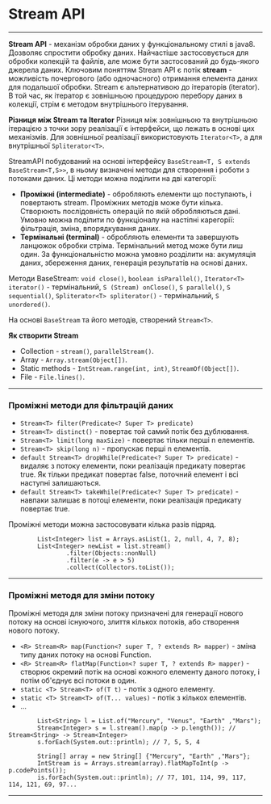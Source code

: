 # Stream API
---
**Stream API** - механізм обробки даних у функціональному стилі в java8. Дозволяє спростити обробку даних. Найчастіше застосовується для обробки колекцій та файлів, але може бути застосований до будь-якого джерела даних. Ключовим поняттям Stream API є потік **stream** - можливість почергового (або одночасного) отримання елемента даних для подальшої обробки. Stream є альтернативою до ітераторів (iterator). В той час, як ітератор є зовнішньою процедурою перебору даних в колекції, стрім є методом внутрішнього ітерування.

**Різниця між Stream та  Iterator**  Різниця між зовнішньою та внутрішньою ітерацією з точки зору реалізації є інтерфейси, що лежать в основі цих механізмів. Для зовнішньої реалізації використовують `Iterator<T>`, а для внутрішньої `Spliterator<T>`.

StreamAPI побудований на основі інтерфейсу `BaseStream<T, S extends BaseStream<T,S>>`, в ньому визначені методи для створення і роботи з потоками даних. Ці методи можна поділити на дві категорії:
* **Проміжні (intermediate)** - обробляють елементи що поступають, і повертають stream. Проміжних методів може бути кілька. Створюють послідовність операцій по якій обробляються дані. Умовно можна поділити по функціоналу на настіпні карегорії: фільтрація, зміна, впорядкування даних. 
* **Термінальні (terminal)** - обробляють елементи та завершують ланцюжок обробки стріма. Термінальний метод може бути лиш один. За функціональністю можна умовно розділити на: акумуляція даних, збереження даних, генерація результатів на основі даних.

Методи BaseStream: `void close()`, `boolean isParallel()`, `Iterator<T> iterator()` -  термінальний, `S (Stream) onClose()`, `S parallel()`, `S sequential()`, `Spliterator<T> spliterator()` - термінальний, `S unordered()`.

На основі `BaseStream` та його методів, створений `Stream<T>`.

**Як створити Stream**
* Collection - `stream()`, `parallelStream()`.
* Array - `Array.stream(Object[])`.
* Static methods - `IntStream.range(int, int)`, `StreamOf(Object[])`.
* File - `File.lines()`.
---
### Проміжні методи для фільтрацій даних
* `Stream<T> filter(Predicate<? Super T> predicate)`
* `Stream<T> distinct()` - повертає той самий потік без дублювання.
* `Stream<T> limit(long maxSize)` - повертає тільки перші n елементів.
* `Stream<T> skip(long n)` - пропускає перші n елементів.
* `default Stream<T> dropWhile(Predicate<? Super T> predicate)` - видаляє з потоку елементи, поки реалізація предикату повертає true. Як тільки предикат повертає false, поточний елемент і всі наступні залишаються.
* `default Stream<T> takeWhile(Predicate<? Super T> predicate)` - навпаки залишає в потоці елементи, поки реалізація предикату повертає true.

Проміжні методи можна застосовувати кілька разів підряд.
```
        List<Integer> list = Arrays.asList(1, 2, null, 4, 7, 8);
        List<Integer> newList = list.stream()
                .filter(Objects::nonNull)
                .filter(e -> e > 5)
                .collect(Collectors.toList());
```
---
### Проміжні методя для зміни потоку
Проміжні методя для зміни потоку призначені для генерації нового потоку на основі існуючого, злиття кількох потоків, або створення нового потоку.
* `<R> Stream<R> map(Function<? super T, ? extends R> mapper)` - зміна типу даних потоку на основі Function.
* `<R> Stream<R> flatMap(Function<? super T, ? extends R> mapper)` - створює окремий потік на основі кожного елементу даного потоку, і потім об'єднує всі потоки в один.
* `static <T> Stream<T> of(T t)` - потік з одного елементу.
* `static <T> Stream<T> of(T... values)` - потік з кількох елементів.
* ...

```
        List<String> l = List.of("Mercury", "Venus", "Earth" ,"Mars");
        Stream<Integer> s = l.stream().map(p -> p.length()); // Stream<String> -> Stream<Integer>
        s.forEach(System.out::println); // 7, 5, 5, 4
```
```
        String[] array = new String[] {"Mercury", "Earth" ,"Mars"};
        IntStream is = Arrays.stream(array).flatMapToInt(p -> p.codePoints());
        is.forEach(System.out::println); // 77, 101, 114, 99, 117, 114, 121, 69, 97...
```
---

